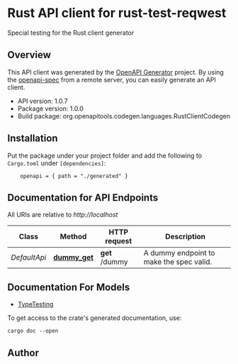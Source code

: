 # Rust API client for rust-test-reqwest

Special testing for the Rust client generator

## Overview

This API client was generated by the [OpenAPI Generator](https://openapi-generator.tech) project.  By using the [openapi-spec](https://openapis.org) from a remote server, you can easily generate an API client.

- API version: 1.0.7
- Package version: 1.0.0
- Build package: org.openapitools.codegen.languages.RustClientCodegen

## Installation

Put the package under your project folder and add the following to `Cargo.toml` under `[dependencies]`:

```
    openapi = { path = "./generated" }
```

## Documentation for API Endpoints

All URIs are relative to *http://localhost*

Class | Method | HTTP request | Description
------------ | ------------- | ------------- | -------------
*DefaultApi* | [**dummy_get**](docs/DefaultApi.md#dummy_get) | **get** /dummy | A dummy endpoint to make the spec valid.


## Documentation For Models

 - [TypeTesting](docs/TypeTesting.md)


To get access to the crate's generated documentation, use:

```
cargo doc --open
```

## Author



